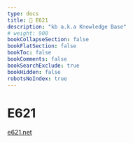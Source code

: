 ```yaml
---
type: docs
title: 🔷 E621
description: "kb a.k.a Knowledge Base"
# weight: 900
bookCollapseSection: false
bookFlatSection: false
bookToc: false
bookComments: false
bookSearchExclude: true
bookHidden: false
robotsNoIndex: true
---
```


# E621

[e621.net](https://e621.net?nt)
